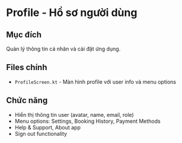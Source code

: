 # Profile - Hồ sơ người dùng

## Mục đích
Quản lý thông tin cá nhân và cài đặt ứng dụng.

## Files chính
- `ProfileScreen.kt` - Màn hình profile với user info và menu options

## Chức năng
- Hiển thị thông tin user (avatar, name, email, role)
- Menu options: Settings, Booking History, Payment Methods
- Help & Support, About app
- Sign out functionality
